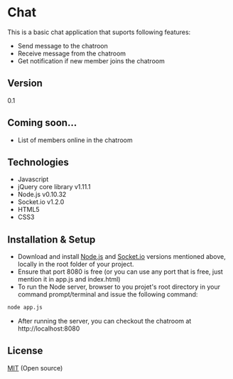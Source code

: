 Chat
====

This is a basic chat application that suports following features:

  - Send message to the chatroon
  - Receive message from the chatroom
  - Get notification if new member joins the chatroom


Version
----

0.1


Coming soon...
----
    
  - List of members online in the chatroom


Technologies
----
* Javascript
* jQuery core library v1.11.1
* Node.js v0.10.32
* Socket.io v1.2.0
* HTML5
* CSS3


Installation & Setup
----

* Download and install [Node.js] and [Socket.io] versions mentioned above, locally in the root folder of your project.
* Ensure that port 8080 is free (or you can use any port that is free, just mention it in app.js and index.html)
* To run the Node server, browser to you projet's root directory in your command prompt/terminal and issue the following command:

```sh
node app.js
```
* After running the server, you can checkout the chatroom at http://localhost:8080


License
----

[MIT] (Open source)

[Node.js]:http://nodejs.org/download/
[Socket.io]:https://www.npmjs.org/package/socket.io
[MIT]:http://opensource.org/licenses/MIT